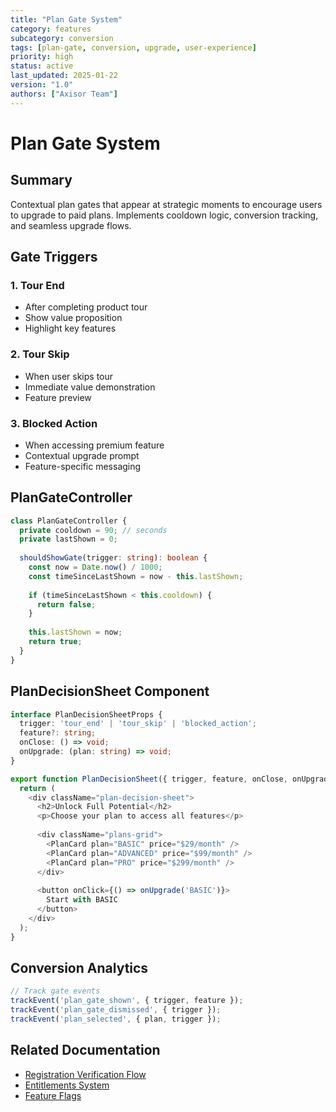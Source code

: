 ```yaml
---
title: "Plan Gate System"
category: features
subcategory: conversion
tags: [plan-gate, conversion, upgrade, user-experience]
priority: high
status: active
last_updated: 2025-01-22
version: "1.0"
authors: ["Axisor Team"]
---
```


# Plan Gate System

## Summary

Contextual plan gates that appear at strategic moments to encourage users to upgrade to paid plans. Implements cooldown logic, conversion tracking, and seamless upgrade flows.

## Gate Triggers

### 1. Tour End
- After completing product tour
- Show value proposition
- Highlight key features

### 2. Tour Skip
- When user skips tour
- Immediate value demonstration
- Feature preview

### 3. Blocked Action
- When accessing premium feature
- Contextual upgrade prompt
- Feature-specific messaging

## PlanGateController

```typescript
class PlanGateController {
  private cooldown = 90; // seconds
  private lastShown = 0;
  
  shouldShowGate(trigger: string): boolean {
    const now = Date.now() / 1000;
    const timeSinceLastShown = now - this.lastShown;
    
    if (timeSinceLastShown < this.cooldown) {
      return false;
    }
    
    this.lastShown = now;
    return true;
  }
}
```

## PlanDecisionSheet Component

```typescript
interface PlanDecisionSheetProps {
  trigger: 'tour_end' | 'tour_skip' | 'blocked_action';
  feature?: string;
  onClose: () => void;
  onUpgrade: (plan: string) => void;
}

export function PlanDecisionSheet({ trigger, feature, onClose, onUpgrade }: PlanDecisionSheetProps) {
  return (
    <div className="plan-decision-sheet">
      <h2>Unlock Full Potential</h2>
      <p>Choose your plan to access all features</p>
      
      <div className="plans-grid">
        <PlanCard plan="BASIC" price="$29/month" />
        <PlanCard plan="ADVANCED" price="$99/month" />
        <PlanCard plan="PRO" price="$299/month" />
      </div>
      
      <button onClick={() => onUpgrade('BASIC')}>
        Start with BASIC
      </button>
    </div>
  );
}
```

## Conversion Analytics

```typescript
// Track gate events
trackEvent('plan_gate_shown', { trigger, feature });
trackEvent('plan_gate_dismissed', { trigger });
trackEvent('plan_selected', { plan, trigger });
```

## Related Documentation

- [Registration Verification Flow](./registration-verification-flow.md)
- [Entitlements System](./entitlements-system.md)
- [Feature Flags](./feature-flags.md)
